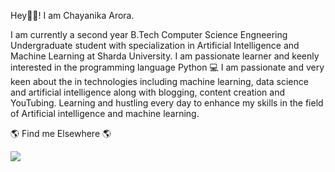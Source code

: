 Hey🙋‍♀! I am Chayanika Arora.

I am currently a second year B.Tech Computer Science Engneering Undergraduate student with specialization in Artificial Intelligence and Machine Learning at Sharda University. I am passionate learner and keenly interested in the programming language Python 💻
I am passionate and very keen about the in technologies including machine learning, data science and artificial intelligence along with blogging, content creation and YouTubing. 
Learning and hustling every day to enhance my skills in the field of Artificial intelligence and machine learning. 

🌎 Find me Elsewhere 🌎
    
<a href="https://linkedin.com/in/chayanika7974b01b5/"><img src="https://img.shields.io/badge/-Chayanika%20Arora%20-0077B5?style=flat&logo=Linkedin&logoColor=white"/></a>
